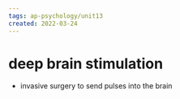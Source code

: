 ```yaml
---
tags: ap-psychology/unit13 
created: 2022-03-24
---
```


# deep brain stimulation

- invasive surgery to send pulses into the brain 
